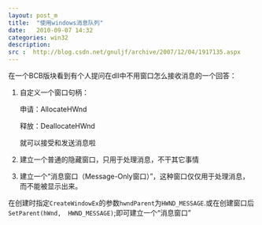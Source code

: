 ```yaml
---
layout: post_m
title:  "使用windows消息队列"
date:   2010-09-07 14:32
categories: win32
description:  
src :  http://blog.csdn.net/gnuljf/archive/2007/12/04/1917135.aspx
---
```



在一个BCB版块看到有个人提问在dll中不用窗口怎么接收消息的一个回答：

 
1. 自定义一个窗口句柄：
	
	申请：AllocateHWnd

	释放：DeallocateHWnd

	就可以接受和发送消息啦
2. 建立一个普通的隐藏窗口，只用于处理消息，不干其它事情
3. 建立一个“消息窗口（Message-Only窗口）”，这种窗口仅仅用于处理消息，而不能被显示出来。

 
在创建时指定`CreateWindowEx`的参数`hwndParent`为`HWND_MESSAGE`.或在创建窗口后`SetParent(hWnd,  HWND_MESSAGE)`;即可建立一个“消息窗口”